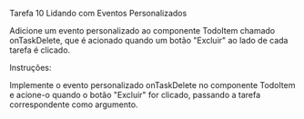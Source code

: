 Tarefa 10 Lidando com Eventos Personalizados

Adicione um evento personalizado ao componente TodoItem chamado onTaskDelete, que é acionado quando um botão "Excluir" ao lado de cada tarefa é clicado.

Instruções:

Implemente o evento personalizado onTaskDelete no componente TodoItem e acione-o quando o botão "Excluir" for clicado, passando a tarefa correspondente como argumento.